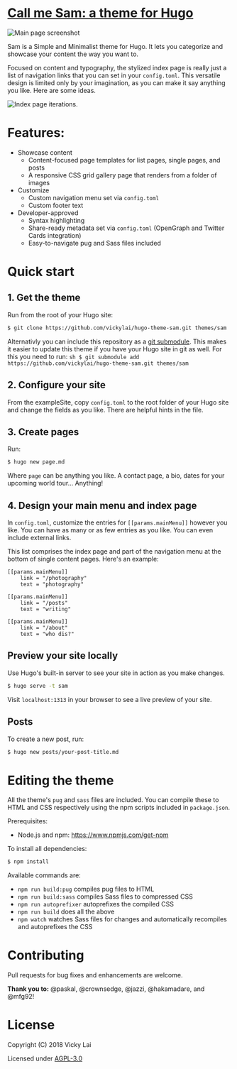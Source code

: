 <h1><a href="https://vickylai.com/call-me-sam/" target="_blank" rel="noopener">Call me Sam: a theme for Hugo</a></h1>

![Main page screenshot](https://github.com/vickylai/hugo-theme-sam/blob/master/images/screenshot.png)

Sam is a Simple and Minimalist theme for Hugo. It lets you categorize and showcase your content the way you want to.

Focused on content and typography, the stylized index page is really just a list of navigation links that you can set in your `config.toml`. This versatile design is limited only by your imagination, as you can make it say anything you like. Here are some ideas.

![Index page iterations.](https://github.com/vickylai/hugo-theme-sam/blob/master/images/ideas.png)

# Features:

- Showcase content
    - Content-focused page templates for list pages, single pages, and posts
    - A responsive CSS grid gallery page that renders from a folder of images
- Customize
    - Custom navigation menu set via `config.toml`
    - Custom footer text
- Developer-approved
    - Syntax highlighting
    - Share-ready metadata set via `config.toml` (OpenGraph and Twitter Cards integration)
    - Easy-to-navigate pug and Sass files included


# Quick start

## 1. Get the theme

Run from the root of your Hugo site:
```sh
$ git clone https://github.com/vickylai/hugo-theme-sam.git themes/sam
```
Alternativly you can include this repository as a [git submodule](https://git-scm.com/book/de/v1/Git-Tools-Submodule). This makes it easier to update this theme if you have your Hugo site in git as well. For this you need to run:
``sh
$ git submodule add https://github.com/vickylai/hugo-theme-sam.git themes/sam
``

## 2. Configure your site

From the exampleSite, copy `config.toml` to the root folder of your Hugo site and change the fields as you like. There are helpful hints in the file.

## 3. Create pages

Run:
```sh
$ hugo new page.md
```
Where `page` can be anything you like. A contact page, a bio, dates for your upcoming world tour... Anything!

## 4. Design your main menu and index page

In `config.toml`, customize the entries for `[[params.mainMenu]]` however you like. You can have as many or as few entries as you like. You can even include external links.

This list comprises the index page and part of the navigation menu at the bottom of single content pages. Here's an example:

```
[[params.mainMenu]]
    link = "/photography"
    text = "photography"

[[params.mainMenu]]
    link = "/posts"
    text = "writing"

[[params.mainMenu]]
    link = "/about"
    text = "who dis?"
```

## Preview your site locally

Use Hugo's built-in server to see your site in action as you make changes.

```sh
$ hugo serve -t sam
```

Visit `localhost:1313` in your browser to see a live preview of your site.

## Posts

To create a new post, run:
```sh
$ hugo new posts/your-post-title.md
```

# Editing the theme

All the theme's `pug` and `sass` files are included. You can compile these to HTML and CSS respectively using the npm scripts included in `package.json`.

Prerequisites:
* Node.js and npm: https://www.npmjs.com/get-npm

To install all dependencies:

```sh
$ npm install
```

Available commands are:

* `npm run build:pug` compiles pug files to HTML
* `npm run build:sass` compiles Sass files to compressed CSS
* `npm run autoprefixer` autoprefixes the compiled CSS
* `npm run build` does all the above
* `npm watch` watches Sass files for changes and automatically recompiles and autoprefixes the CSS

# Contributing

Pull requests for bug fixes and enhancements are welcome.

__Thank you to:__ @paskal, @crownsedge, @jazzi, @hakamadare, and @mfg92!

# License
Copyright (C) 2018 Vicky Lai

Licensed under [AGPL-3.0](https://github.com/vickylai/hugo-theme-sam/blob/master/LICENSE)
